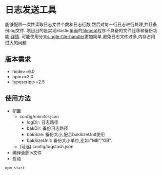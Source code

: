 # 日志发送工具
能够配置一次性读取日志文件个数和日志行数,然后对每一行日志进行处理,并且备份log文件.
项目目的是实现Elastic里面的[filebeat](https://www.elastic.co/products/beats/filebeat)程序不具备的文件迁移和备份功能,[详情](https://github.com/elastic/beats/issues/714).
可能使用分支[single-file-handler](https://github.com/feimeizhan/beat-log/tree/single-file-handler)更加简单,避免日志文件过多,内存占用过大的问题.
## 版本需求
- node>=6.0
- npm>=3.0
- typescript>=2.5
## 使用方法
- 配置
  - config/monitor.json
    - logDir: 日志路径
    - bakDir: 备份日志路径
    - bakSize: 备份大小,配合bakSizeUnit使用
    - bakSizeUnit: 备份大小单位,比如:"MB","GB".
  - (可选) config/logstash.json
- 编译全部ts文件
- 启动
```npm
npm start
```